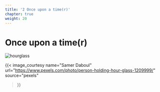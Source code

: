 ```yaml
---
title: '2 Once upon a time(r)'
chapter: true
weight: 20
---
```


# Once upon a time(r)

![hourglass](/img/20/pexels-samerdaboul-1209999.jpg)

{{< image_courtesy 
  name="Samer Daboul"
  url="https://www.pexels.com/photo/person-holding-hour-glass-1209999/"
  source="pexels"
  >}}
